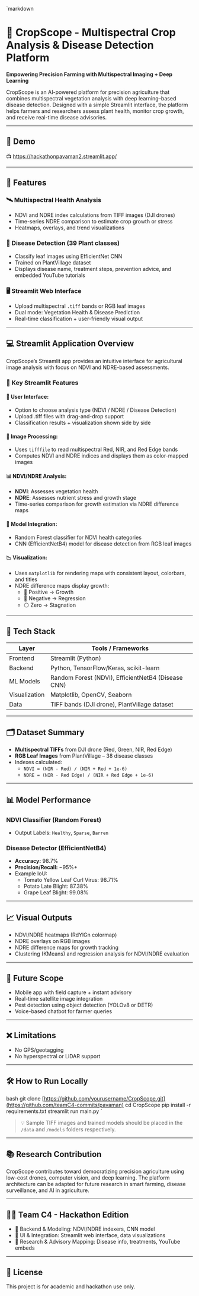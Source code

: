 

`markdown
# 🌾 CropScope - Multispectral Crop Analysis & Disease Detection Platform

**Empowering Precision Farming with Multispectral Imaging + Deep Learning**

CropScope is an AI-powered platform for precision agriculture that combines multispectral vegetation analysis with deep learning–based disease detection. Designed with a simple Streamlit interface, the platform helps farmers and researchers assess plant health, monitor crop growth, and receive real-time disease advisories.

---

## 🚀 Demo

📺 https://hackathonpavaman2.streamlit.app/

---

## 📌 Features

### 🛰 Multispectral Health Analysis
- NDVI and NDRE index calculations from TIFF images (DJI drones)
- Time-series NDRE comparison to estimate crop growth or stress
- Heatmaps, overlays, and trend visualizations

### 🌿 Disease Detection (39 Plant classes)
- Classify leaf images using EfficientNet CNN
- Trained on PlantVillage dataset
- Displays disease name, treatment steps, prevention advice, and embedded YouTube tutorials

### 🖥 Streamlit Web Interface
- Upload multispectral `.tiff` bands or RGB leaf images
- Dual mode: Vegetation Health & Disease Prediction
- Real-time classification + user-friendly visual output

---

## 💻 Streamlit Application Overview

CropScope’s Streamlit app provides an intuitive interface for agricultural image analysis with focus on NDVI and NDRE-based assessments.

### 🔑 Key Streamlit Features

#### 🧾 User Interface:
- Option to choose analysis type (NDVI / NDRE / Disease Detection)
- Upload .tiff files with drag-and-drop support
- Classification results + visualization shown side by side

#### 🌈 Image Processing:
- Uses `tifffile` to read multispectral Red, NIR, and Red Edge bands
- Computes NDVI and NDRE indices and displays them as color-mapped images

#### 📊 NDVI/NDRE Analysis:
- **NDVI**: Assesses vegetation health
- **NDRE**: Assesses nutrient stress and growth stage
- Time-series comparison for growth estimation via NDRE difference maps

#### 🧠 Model Integration:
- Random Forest classifier for NDVI health categories
- CNN (EfficientNetB4) model for disease detection from RGB leaf images

#### 📉 Visualization:
- Uses `matplotlib` for rendering maps with consistent layout, colorbars, and titles
- NDRE difference maps display growth:  
  - 🔼 Positive  → Growth  
  - 🔽 Negative  → Regression  
  - ⚪ Zero  → Stagnation

---

## 🧠 Tech Stack

| Layer       | Tools / Frameworks             |
|------------|---------------------------------|
| Frontend   | Streamlit (Python)              |
| Backend    | Python, TensorFlow/Keras, scikit-learn |
| ML Models  | Random Forest (NDVI), EfficientNetB4 (Disease CNN) |
| Visualization | Matplotlib, OpenCV, Seaborn    |
| Data       | TIFF bands (DJI drone), PlantVillage dataset |

---

## 🗂 Dataset Summary

- **Multispectral TIFFs** from DJI drone (Red, Green, NIR, Red Edge)
- **RGB Leaf Images** from PlantVillage – 38 disease classes
- Indexes calculated:
  - `NDVI = (NIR - Red) / (NIR + Red + 1e-6)`
  - `NDRE = (NIR - Red Edge) / (NIR + Red Edge + 1e-6)`

---

## 📊 Model Performance

### NDVI Classifier (Random Forest)
- Output Labels: `Healthy`, `Sparse`, `Barren`

### Disease Detector (EfficientNetB4)
- **Accuracy:** 98.7%
- **Precision/Recall:** ~95%+
- Example IoU:
  - Tomato Yellow Leaf Curl Virus: 98.71%
  - Potato Late Blight: 87.38%
  - Grape Leaf Blight: 99.08%

---

## 📈 Visual Outputs

- NDVI/NDRE heatmaps (RdYlGn colormap)
- NDRE overlays on RGB images
- NDRE difference maps for growth tracking
- Clustering (KMeans) and regression analysis for NDVI/NDRE evaluation

---

## 🔮 Future Scope

- Mobile app with field capture + instant advisory
- Real-time satellite image integration
- Pest detection using object detection (YOLOv8 or DETR)
- Voice-based chatbot for farmer queries

---

## ❌ Limitations

- No GPS/geotagging
- No hyperspectral or LiDAR support

---

## 🛠 How to Run Locally

bash
git clone [https://github.com/yourusername/CropScope.git](https://github.com/teamC4-commits/pavaman)
cd CropScope
pip install -r requirements.txt
streamlit run main.py
`

> 💡 Sample TIFF images and trained models should be placed in the `/data` and `/models` folders respectively.

---

## 📚 Research Contribution

CropScope contributes toward democratizing precision agriculture using low-cost drones, computer vision, and deep learning. The platform architecture can be adapted for future research in smart farming, disease surveillance, and AI in agriculture.

---

## 👨‍💻 Team C4 - Hackathon Edition

* 🔬 Backend & Modeling: NDVI/NDRE indexers, CNN model
* 🎨 UI & Integration: Streamlit web interface, data visualizations
* 📖 Research & Advisory Mapping: Disease info, treatments, YouTube embeds

---

## 📎 License

This project is for academic and hackathon use only.
